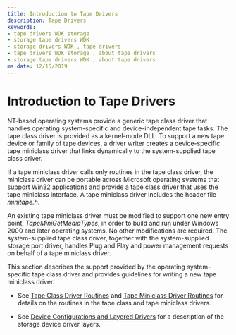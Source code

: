 ```yaml
---
title: Introduction to Tape Drivers
description: Tape Drivers
keywords:
- tape drivers WDK storage
- storage tape drivers WDK
- storage drivers WDK , tape drivers
- tape drivers WDK storage , about tape drivers
- storage tape drivers WDK , about tape drivers
ms.date: 12/15/2019
---
```


# Introduction to Tape Drivers

NT-based operating systems provide a generic tape class driver that handles operating system-specific and device-independent tape tasks. The tape class driver is provided as a kernel-mode DLL. To support a new tape device or family of tape devices, a driver writer creates a device-specific tape miniclass driver that links dynamically to the system-supplied tape class driver.

If a tape miniclass driver calls only routines in the tape class driver, the miniclass driver can be portable across Microsoft operating systems that support Win32 applications and provide a tape class driver that uses the tape miniclass interface. A tape miniclass driver includes the header file *minitape.h*.

An existing tape miniclass driver must be modified to support one new entry point, *TapeMiniGetMediaTypes*, in order to build and run under Windows 2000 and later operating systems. No other modifications are required. The system-supplied tape class driver, together with the system-supplied storage port driver, handles Plug and Play and power management requests on behalf of a tape miniclass driver.

This section describes the support provided by the operating system-specific tape class driver and provides guidelines for writing a new tape miniclass driver.

- See [Tape Class Driver Routines](tape-class-driver-routines.md) and [Tape Miniclass Driver Routines](tape-miniclass-driver-routines.md) for details on the routines in the tape class and tape miniclass drivers.

- See [Device Configurations and Layered Drivers](../kernel/device-configurations-and-layered-drivers.md) for a description of the storage device driver layers.
